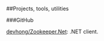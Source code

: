 ##Projects, tools, utilities

###GitHub

[devhong/Zookeeper.Net](https://github.com/devhong/Zookeeper.Net): .NET client.

